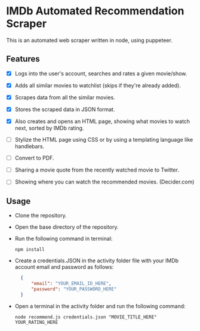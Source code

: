 # IMDb Automated Recommendation Scraper

This is an automated web scraper written in node, using puppeteer.

## Features

* [x] Logs into the user's account, searches and rates a given movie/show.
  
* [x] Adds all similar movies to watchlist (skips if they're already added).
  
* [x] Scrapes data from all the similar movies.

* [x] Stores the scraped data in JSON format.
  
* [x] Also creates and opens an HTML page, showing what movies to watch next, sorted by IMDb rating.
  
* [ ] Stylize the HTML page using CSS or by using a templating language like handlebars.
  
* [ ] Convert to PDF.
  
* [ ] Sharing a movie quote from the recently watched movie to Twitter.
  
* [ ] Showing where you can watch the recommended movies. (Decider.com)

## Usage

* Clone the repository.

* Open the base directory of the repository.

* Run the following command in terminal:

  ```node
  npm install
  ```

* Create a credentials.JSON in the activity folder file with your IMDb account email and password as follows:
  
  ```json
    {
        "email": "YOUR_EMAIL_ID_HERE",
        "password": "YOUR_PASSWORD_HERE"
    }
  ```

* Open a terminal in the activity folder and run the following command:

  ```node
  node recommend.js credentials.json "MOVIE_TITLE_HERE" YOUR_RATING_HERE
  
  ```
